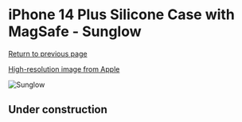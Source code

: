 # iPhone 14 Plus Silicone Case with MagSafe - Sunglow

[Return to previous page](/iphone_14)

[High-resolution image from Apple](https://store.storeimages.cdn-apple.com/8756/as-images.apple.com/is/MPTD3?wid=4500&hei=4500&fmt=png)

<div style="width: 500px"><img src="/everyphone/MPTD3.png" alt="Sunglow"></div>

## Under construction
